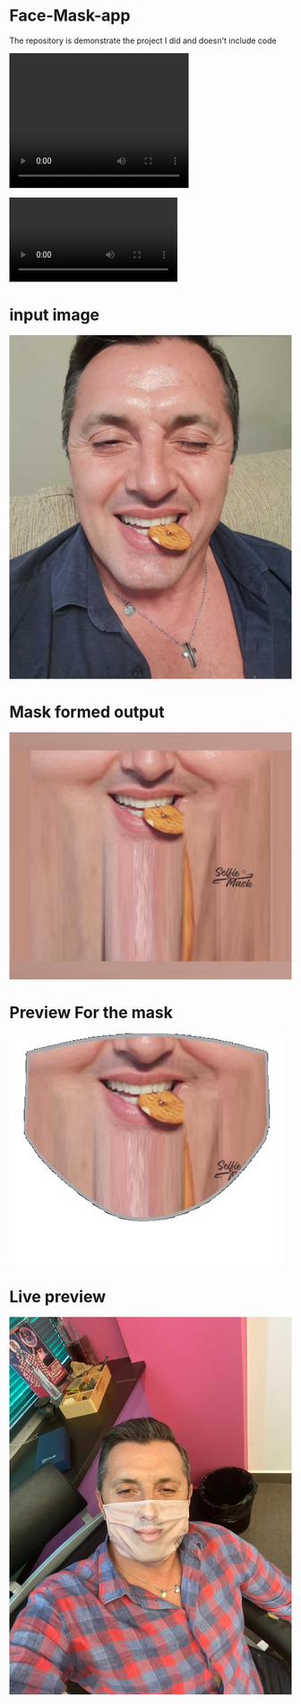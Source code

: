 # Face-Mask-app
The repository is demonstrate the project I did and doesn't include code

<video width="320" height="240" controls>
  <source src="video.mov" type="video/mp4">
</video>

![Promoational Video](https://github.com/TalhaSheikh-dev/Face-Mask-app/blob/main/Promotional%20Video.mp4)

# input image
![](https://github.com/TalhaSheikh-dev/Face-Mask-app/blob/main/input.png)


# Mask formed output
![](https://github.com/TalhaSheikh-dev/Face-Mask-app/blob/main/First-output.png)

# Preview For the mask
![](https://github.com/TalhaSheikh-dev/Face-Mask-app/blob/main/preview.png)


# Live preview
![](https://github.com/TalhaSheikh-dev/Face-Mask-app/blob/main/live%20preview.jpg)
